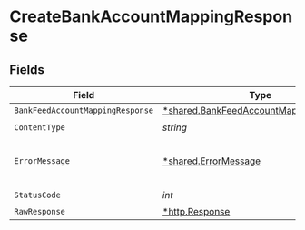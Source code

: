 # CreateBankAccountMappingResponse


## Fields

| Field                                                                                           | Type                                                                                            | Required                                                                                        | Description                                                                                     |
| ----------------------------------------------------------------------------------------------- | ----------------------------------------------------------------------------------------------- | ----------------------------------------------------------------------------------------------- | ----------------------------------------------------------------------------------------------- |
| `BankFeedAccountMappingResponse`                                                                | [*shared.BankFeedAccountMappingResponse](../../models/shared/bankfeedaccountmappingresponse.md) | :heavy_minus_sign:                                                                              | Success                                                                                         |
| `ContentType`                                                                                   | *string*                                                                                        | :heavy_check_mark:                                                                              | N/A                                                                                             |
| `ErrorMessage`                                                                                  | [*shared.ErrorMessage](../../models/shared/errormessage.md)                                     | :heavy_minus_sign:                                                                              | The request made is not valid.                                                                  |
| `StatusCode`                                                                                    | *int*                                                                                           | :heavy_check_mark:                                                                              | N/A                                                                                             |
| `RawResponse`                                                                                   | [*http.Response](https://pkg.go.dev/net/http#Response)                                          | :heavy_minus_sign:                                                                              | N/A                                                                                             |
